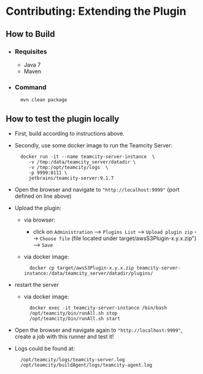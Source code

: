 # Contributing: Extending the Plugin

## How to Build

- ### Requisites
  - Java 7
  - Maven

- ### Command

        mvn clean package

## How to test the plugin locally

- First, build according to instructions above.
- Secondly, use some docker image to run the Teamcity Server:

        docker run -it --name teamcity-server-instance  \
           -v /tmp:/data/teamcity_server/datadir \
           -v /tmp:/opt/teamcity/logs  \
           -p 9999:8111 \
           jetbrains/teamcity-server:9.1.7

- Open the browser and navigate to `"http://localhost:9999"` (port defined on line above)
- Upload the plugin:
    - via browser:
        - click on `Administration` --> `Plugins List` --> `Upload plugin zip` --> `Choose file` (file located under target/awsS3Plugin-x.y.x.zip") --> `Save`
    - via docker image:

            docker cp target/awsS3Plugin-x.y.x.zip teamcity-server-instance:/data/teamcity_server/datadir/plugins/
- restart the server
    - via docker image:

            docker exec -it teamcity-server-instance /bin/bash
            /opt/teamcity/bin/runAll.sh stop
            /opt/teamcity/bin/runAll.sh start

- Open the browser and navigate again to `"http://localhost:9999"`, create a job with this runner and test it!

- Logs could be found at:

        /opt/teamcity/logs/teamcity-server.log
        /opt/teamcity/buildAgent/logs/teamcity-agent.log